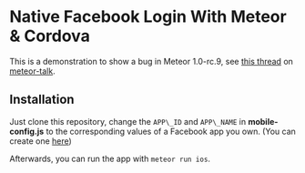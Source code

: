 # Native Facebook Login With Meteor & Cordova

This is a demonstration to show a bug in Meteor 1.0-rc.9, see [this thread](https://groups.google.com/forum/#!topic/meteor-talk/qkOIHqA-roI) on [meteor-talk](https://groups.google.com/forum/#!forum/meteor-talk).

## Installation

Just clone this repository, change the `APP\_ID` and `APP\_NAME` in **mobile-config.js** to
the corresponding values of a Facebook app you own. (You can create one
[here](https://developers.facebook.com/))

Afterwards, you can run the app with `meteor run ios`.
